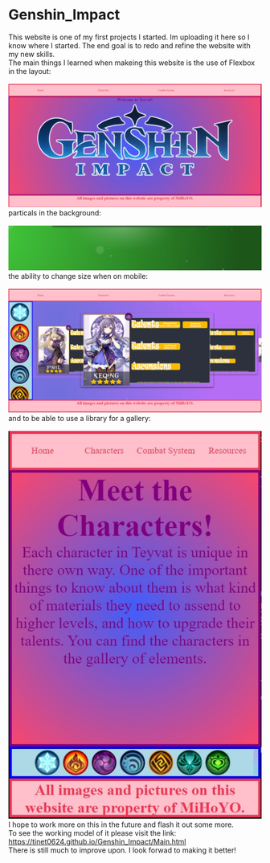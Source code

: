 # Genshin_Impact

This website is one of my first projects I started. Im uploading it here so I know where I started. The end goal is to redo and refine the website with my new skills. <br>
The main things I learned when makeing this website is the use of Flexbox in the layout: <br>
<br>
![Layout example](ReadMePictures/HomePage.jpg)
<br>
particals in the background:<br>
<br>
![Particles](ReadMePictures/Particles.jpg)
<br>
the ability to change size when on mobile:<br>
<br>
![Fancy Gallery](ReadMePictures/Gallery.jpg)
<br>
and to be able to use a library for a gallery:<br>
<br>
![Mobile Layout](ReadMePictures/MobileSize.jpg)
<br>
I hope to work more on this in the future and flash it out some more.<br>
To see the working model of it please visit the link:<br>
https://tinet0624.github.io/Genshin_Impact/Main.html
<br>
There is still much to improve upon. I look forwad to making it better!
